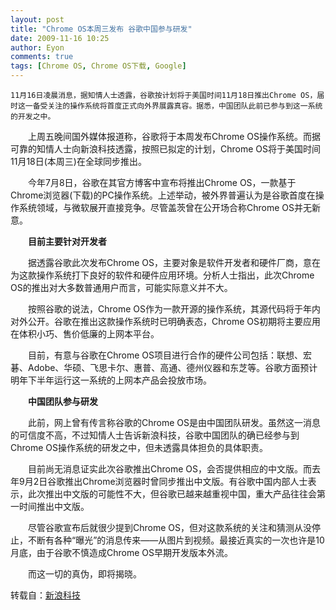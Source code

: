 ```yaml
---
layout: post
title: "Chrome OS本周三发布 谷歌中国参与研发"
date: 2009-11-16 10:25
author: Eyon
comments: true
tags: [Chrome OS, Chrome OS下载, Google]
---
```

    11月16日凌晨消息，据知情人士透露，谷歌按计划将于美国时间11月18日推出Chrome OS，届时这一备受关注的操作系统将首度正式向外界展露真容。据悉，中国团队此前已参与到这一系统的开发之中。

　　上周五晚间国外媒体报道称，谷歌将于本周发布Chrome OS操作系统。而据可靠的知情人士向新浪科技透露，按照已拟定的计划，Chrome OS将于美国时间11月18日(本周三)在全球同步推出。

　　今年7月8日，谷歌在其官方博客中宣布将推出Chrome OS，一款基于Chrome浏览器(下载)的PC操作系统。上述举动，被外界普遍认为是谷歌首度在操作系统领域，与微软展开直接竞争。尽管盖茨曾在公开场合称Chrome OS并无新意。

　　**目前主要针对开发者**

　　据透露谷歌此次发布Chrome OS，主要对象是软件开发者和硬件厂商，意在为这款操作系统打下良好的软件和硬件应用环境。分析人士指出，此次Chrome OS的推出对大多数普通用户而言，可能实际意义并不大。

　　按照谷歌的说法，Chrome OS作为一款开源的操作系统，其源代码将于年内对外公开。谷歌在推出这款操作系统时已明确表态，Chrome OS初期将主要应用在体积小巧、售价低廉的上网本平台。

　　目前，有意与谷歌在Chrome OS项目进行合作的硬件公司包括：联想、宏碁、Adobe、华硕、飞思卡尔、惠普、高通、德州仪器和东芝等。谷歌方面预计明年下半年运行这一系统的上网本产品会投放市场。

　　**中国团队参与研发**

　　此前，网上曾有传言称谷歌的Chrome OS是由中国团队研发。虽然这一消息的可信度不高，不过知情人士告诉新浪科技，谷歌中国团队的确已经参与到Chrome OS操作系统的研发之中，但未透露具体担负的具体职责。

　　目前尚无消息证实此次谷歌推出Chrome OS，会否提供相应的中文版。而去年9月2日谷歌推出Chrome浏览器时曾同步推出中文版。有谷歌中国内部人士表示，此次推出中文版的可能性不大，但谷歌已越来越重视中国，重大产品往往会第一时间推出中文版。

　　尽管谷歌宣布后就很少提到Chrome OS，但对这款系统的关注和猜测从没停止，不断有各种“曝光”的消息传来——从图片到视频。最接近真实的一次也许是10月底，由于谷歌不慎造成Chrome OS早期开发版本外流。

　　而这一切的真伪，即将揭晓。

转载自：[新浪科技](http://tech.sina.com.cn/i/2009-11-16/01203593972.shtml)
